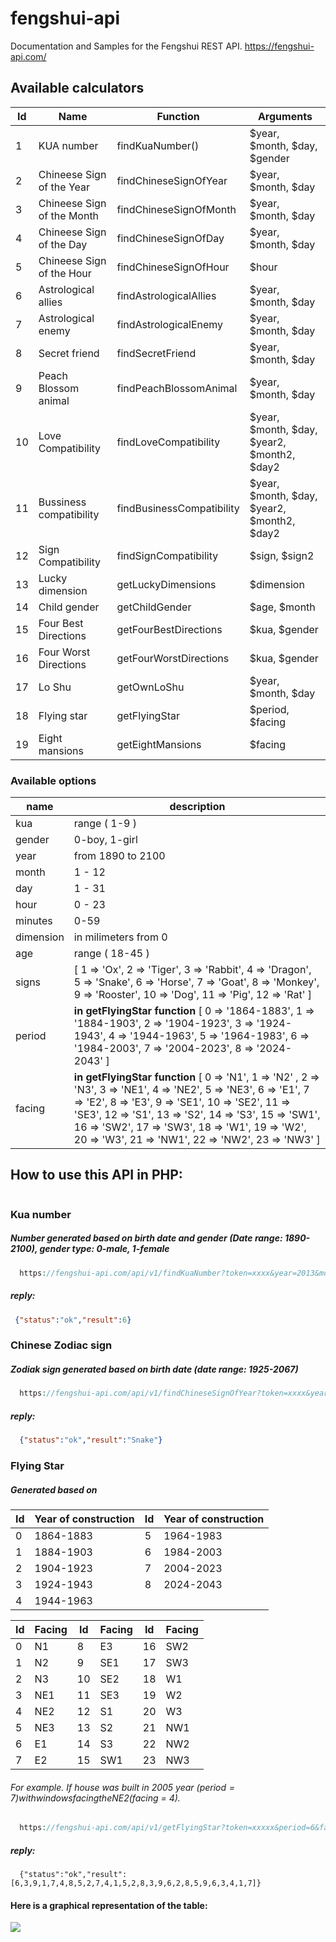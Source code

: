 # fengshui-api
Documentation and Samples for the Fengshui REST API. https://fengshui-api.com/

## Available calculators
| Id | Name | Function | Arguments
|----|------|----------------------|---------------
 1 | KUA number | findKuaNumber() | $year, $month, $day, $gender
 2 | Chineese Sign of the Year | findChineseSignOfYear | $year, $month, $day
 3 | Chineese Sign of the Month | findChineseSignOfMonth | $year, $month, $day 
 4 | Chineese Sign of the Day | findChineseSignOfDay | $year, $month, $day
 5 | Chineese Sign of the Hour | findChineseSignOfHour | $hour
 6 | Astrological allies | findAstrologicalAllies | $year, $month, $day
 7 | Astrological enemy | findAstrologicalEnemy | $year, $month, $day
 8 | Secret friend | findSecretFriend | $year, $month, $day
 9 | Peach Blossom animal | findPeachBlossomAnimal | $year, $month, $day
10 | Love Compatibility | findLoveCompatibility | $year, $month, $day, $year2, $month2, $day2
11 | Bussiness compatibility | findBusinessCompatibility | $year, $month, $day, $year2, $month2, $day2
12 | Sign Compatibility | findSignCompatibility | $sign, $sign2
13 | Lucky dimension | getLuckyDimensions | $dimension
14 | Child gender | getChildGender | $age, $month
15 | Four Best Directions | getFourBestDirections | $kua, $gender
16 | Four Worst Directions | getFourWorstDirections | $kua, $gender
17 | Lo Shu | getOwnLoShu | $year, $month, $day
18 | Flying star | getFlyingStar | $period, $facing
19 | Eight mansions | getEightMansions | $facing

### Available options 
| name | description
|------|------------
kua | range ( 1-9 )
gender | 0-boy, 1-girl
year | from 1890 to 2100
month | 1 - 12
day | 1 - 31
hour | 0 - 23
minutes | 0-59
dimension | in milimeters from 0
age | range ( 18-45 )
signs | [ 1 => 'Ox', 2 => 'Tiger', 3 => 'Rabbit', 4 => 'Dragon', 5 => 'Snake', 6 => 'Horse', 7 => 'Goat', 8 => 'Monkey', 9 => 'Rooster', 10 => 'Dog', 11 => 'Pig', 12 => 'Rat' ]
period | **in getFlyingStar function** [ 0 => '1864-1883', 1 => '1884-1903', 2 => '1904-1923', 3 => '1924-1943', 4 => '1944-1963', 5 => '1964-1983', 6 => '1984-2003', 7 => '2004-2023', 8 => '2024-2043' ]
facing | **in getFlyingStar function** [ 0 => 'N1', 1 => 'N2' , 2 => 'N3', 3 => 'NE1', 4 => 'NE2', 5 => 'NE3', 6 => 'E1', 7 => 'E2', 8 => 'E3', 9 => 'SE1', 10 => 'SE2', 11 => 'SE3', 12 => 'S1', 13 => 'S2', 14 => 'S3', 15 => 'SW1', 16 => 'SW2', 17 => 'SW3', 18 => 'W1', 19 => 'W2', 20 => 'W3', 21 => 'NW1', 22 => 'NW2', 23 => 'NW3' ]


## How to use this API in PHP:
```php

```

### Kua number

##### Number generated based on birth date and gender (Date range: 1890-2100), gender type: 0-male, 1-female
```php
  https://fengshui-api.com/api/v1/findKuaNumber?token=xxxx&year=2013&month=8&day=2&gender=0
``` 
##### reply:
```json
 {"status":"ok","result":6}
```

### Chinese Zodiac sign

##### Zodiak sign generated based on birth date (date range: 1925-2067)
```php
  https://fengshui-api.com/api/v1/findChineseSignOfYear?token=xxxx&year=2013&month=8&day=2&gender=1
```

##### reply:
```json
  {"status":"ok","result":"Snake"}
```

### Flying Star

##### Generated based on

Id | Year of construction | Id | Year of construction
------|------------|-----|-------
0 | 1864-1883 | 5 | 1964-1983
1 | 1884-1903 | 6 | 1984-2003
2 | 1904-1923 | 7 | 2004-2023
3 | 1924-1943 | 8 | 2024-2043
4 | 1944-1963

Id | Facing | Id | Facing | Id | Facing
---|--------|----|--------|----|-------
0 | N1 | 8 | E3 |  16  | SW2
1 | N2 | 9 | SE1 |  17  | SW3
2 | N3 | 10  | SE2 |  18  | W1
3 | NE1 | 11  | SE3 | 19  | W2
4 | NE2 | 12  | S1 |  20  | W3
5 | NE3 | 13  | S2 | 21  | NW1
6 | E1 | 14  | S3 | 22  | NW2
7 | E2 | 15  | SW1 | 23  | NW3

###### For example. If house was built in 2005 year ($period = 7) with windows facing the NE2 ($facing = 4).

```php
  https://fengshui-api.com/api/v1/getFlyingStar?token=xxxxx&period=6&facing=4
```

##### reply:
```
  {"status":"ok","result":[6,3,9,1,7,4,8,5,2,7,4,1,5,2,8,3,9,6,2,8,5,9,6,3,4,1,7]}
```

#### Here is a graphical representation of the table:

![](https://fengshui-api.com/images/github/flying_star_example.png)
